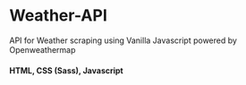 # Weather-API
API for Weather scraping using Vanilla Javascript powered by Openweathermap
#### HTML, CSS (Sass), Javascript

